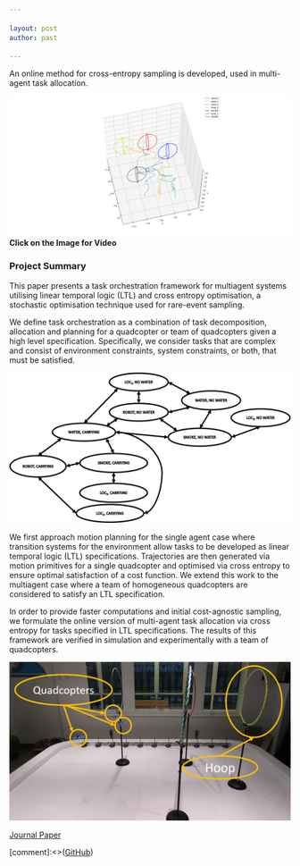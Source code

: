 ```yaml
---

layout: post
author: past

---
```


An online method for cross-entropy sampling is developed, used in multi-agent task allocation.

[![online_sim_back](/assets/images/online_ce_experiment_run_simback.png)](https://youtu.be/U9OZ_tGr4As)
**Click on the Image for Video**

### Project Summary
This paper presents a task orchestration framework for multiagent systems utilising linear temporal logic (LTL) and cross entropy optimisation, a stochastic optimisation technique used for rare-event sampling. 


We define task orchestration as a combination of task decomposition, allocation and planning for a quadcopter or team of quadcopters given a high level specification. Specifically, we consider tasks that are complex and consist of environment constraints, system constraints, or both, that must be satisfied. 

![transition_system](/assets/images/online_ce_journal/robo_env_product_sys.png)

We first approach motion planning for the single agent case where transition systems for the environment allow tasks to be developed as linear temporal logic (LTL) specifications. Trajectories are then generated via motion primitives for a single quadcopter and optimised via cross entropy to ensure optimal satisfaction of a cost function. We extend this work to the multiagent case where a team of homogeneous quadcopters are considered to satisfy an LTL specification. 

In order to provide faster computations and initial cost-agnostic sampling, we formulate the online version of multi-agent task allocation via cross entropy for tasks specified in LTL specifications. The results of this framework are verified in simulation and experimentally with a team of quadcopters.

![still_from_exp_journal](/assets/images/online_ce_journal/still_from_exp_journal.png)

[Journal Paper](/publications_dir/ltl_cross_entropy_2022.pdf)

[comment]:<>([GitHub]())

